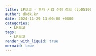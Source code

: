 ```yaml
---
title: LP보고 - 투자 기업 신청 정보 (lp0510)
author: dkdk.kr
date: 2024-11-29 13:00:00 +0800
categories:
  - LP보고
tags:
  - LP보고
render_with_liquid: true
mermaid: true
---
```

